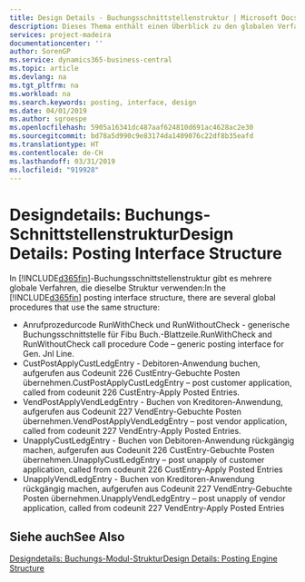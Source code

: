 ```yaml
---
title: Design Details - Buchungsschnittstellenstruktur | Microsoft Docs
description: Dieses Thema enthält einen Überblick zu den globalen Verfahren in der Buchungsschnittstellenstruktur.
services: project-madeira
documentationcenter: ''
author: SorenGP
ms.service: dynamics365-business-central
ms.topic: article
ms.devlang: na
ms.tgt_pltfrm: na
ms.workload: na
ms.search.keywords: posting, interface, design
ms.date: 04/01/2019
ms.author: sgroespe
ms.openlocfilehash: 5905a16341dc487aaf624810d691ac4628ac2e30
ms.sourcegitcommit: bd78a5d990c9e83174da1409076c22df8b35eafd
ms.translationtype: HT
ms.contentlocale: de-CH
ms.lasthandoff: 03/31/2019
ms.locfileid: "919928"
---
```

# <a name="design-details-posting-interface-structure"></a><span data-ttu-id="f5eb3-103">Designdetails: Buchungs-Schnittstellenstruktur</span><span class="sxs-lookup"><span data-stu-id="f5eb3-103">Design Details: Posting Interface Structure</span></span>
<span data-ttu-id="f5eb3-104">In [!INCLUDE[d365fin](includes/d365fin_md.md)]-Buchungsschnittstellenstruktur gibt es mehrere globale Verfahren, die dieselbe Struktur verwenden:</span><span class="sxs-lookup"><span data-stu-id="f5eb3-104">In the [!INCLUDE[d365fin](includes/d365fin_md.md)] posting interface structure, there are several global procedures that use the same structure:</span></span>  
  
* <span data-ttu-id="f5eb3-105">Anrufprozedurcode RunWithCheck und RunWithoutCheck - generische Buchungsschnittstelle für Fibu Buch.-Blattzeile.</span><span class="sxs-lookup"><span data-stu-id="f5eb3-105">RunWithCheck and RunWithoutCheck call procedure Code – generic posting interface for Gen. Jnl Line.</span></span>  
* <span data-ttu-id="f5eb3-106">CustPostApplyCustLedgEntry - Debitoren-Anwendung buchen, aufgerufen aus Codeunit 226 CustEntry-Gebuchte Posten übernehmen.</span><span class="sxs-lookup"><span data-stu-id="f5eb3-106">CustPostApplyCustLedgEntry – post customer application, called from codeunit 226 CustEntry-Apply Posted Entries.</span></span>  
* <span data-ttu-id="f5eb3-107">VendPostApplyVendLedgEntry - Buchen von Kreditoren-Anwendung, aufgerufen aus Codeunit 227 VendEntry-Gebuchte Posten übernehmen.</span><span class="sxs-lookup"><span data-stu-id="f5eb3-107">VendPostApplyVendLedgEntry – post vendor application, called from codeunit 227 VendEntry-Apply Posted Entries.</span></span>  
* <span data-ttu-id="f5eb3-108">UnapplyCustLedgEntry - Buchen von Debitoren-Anwendung rückgängig machen, aufgerufen aus Codeunit 226 CustEntry-Gebuchte Posten übernehmen.</span><span class="sxs-lookup"><span data-stu-id="f5eb3-108">UnapplyCustLedgEntry – post unapply of customer application, called from codeunit 226 CustEntry-Apply Posted Entries</span></span>  
* <span data-ttu-id="f5eb3-109">UnapplyVendLedgEntry - Buchen von Kreditoren-Anwendung rückgängig machen, aufgerufen aus Codeunit 227 VendEntry-Gebuchte Posten übernehmen.</span><span class="sxs-lookup"><span data-stu-id="f5eb3-109">UnapplyVendLedgEntry – post unapply of vendor application, called from codeunit 227 VendEntry-Apply Posted Entries</span></span>  
  
## <a name="see-also"></a><span data-ttu-id="f5eb3-110">Siehe auch</span><span class="sxs-lookup"><span data-stu-id="f5eb3-110">See Also</span></span>  
[<span data-ttu-id="f5eb3-111">Designdetails: Buchungs-Modul-Struktur</span><span class="sxs-lookup"><span data-stu-id="f5eb3-111">Design Details: Posting Engine Structure</span></span>](design-details-posting-engine-structure.md)